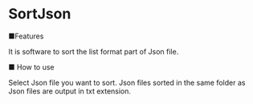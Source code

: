 # SortJson

■Features

It is software to sort the list format part of Json file.

■ How to use

Select Json file you want to sort.
Json files sorted in the same folder as Json files are output in txt extension.
